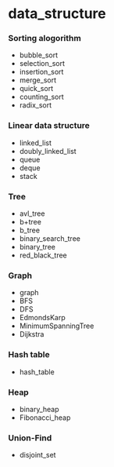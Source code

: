 # data_structure

### Sorting alogorithm

+ bubble_sort
+ selection_sort
+ insertion_sort
+ merge_sort
+ quick_sort
+ counting_sort
+ radix_sort

### Linear data structure
+ linked_list
+ doubly_linked_list
+ queue
+ deque
+ stack

### Tree

+ avl_tree
+ b+tree
+ b_tree
+ binary_search_tree
+ binary_tree
+ red_black_tree


### Graph
+ graph
+ BFS
+ DFS
+ EdmondsKarp
+ MinimumSpanningTree
+ Dijkstra


### Hash table
+ hash_table

### Heap
+ binary_heap
+ Fibonacci_heap

### Union-Find
+ disjoint_set







